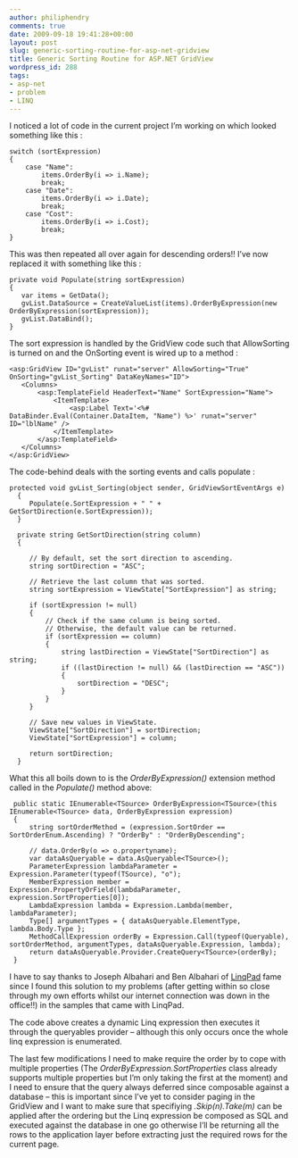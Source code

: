 ```yaml
---
author: philiphendry
comments: true
date: 2009-09-18 19:41:28+00:00
layout: post
slug: generic-sorting-routine-for-asp-net-gridview
title: Generic Sorting Routine for ASP.NET GridView
wordpress_id: 288
tags:
- asp-net
- problem
- LINQ
---
```


I noticed a lot of code in the current project I’m working on which looked something like this :

 
    
```
switch (sortExpression)
{
    case "Name":
        items.OrderBy(i => i.Name);
        break;
    case "Date":
        items.OrderBy(i => i.Date);
        break;
    case "Cost":
        items.OrderBy(i => i.Cost);
        break;
}
```




This was then repeated all over again for descending orders!! I’ve now replaced it with something like this :




    
```
private void Populate(string sortExpression)
{
   var items = GetData();
   gvList.DataSource = CreateValueList(items).OrderByExpression(new OrderByExpression(sortExpression));
   gvList.DataBind();  
}
```





The sort expression is handled by the GridView code such that AllowSorting is turned on and the OnSorting event is wired up to a method :




    
```
<asp:GridView ID="gvList" runat="server" AllowSorting="True" OnSorting="gvList_Sorting" DataKeyNames="ID">
   <Columns>
       <asp:TemplateField HeaderText="Name" SortExpression="Name">
           <ItemTemplate>
               <asp:Label Text='<%# DataBinder.Eval(Container.DataItem, "Name") %>' runat="server" ID="lblName" />
           </ItemTemplate>
       </asp:TemplateField>
   </Columns>
</asp:GridView>
```





The code-behind deals with the sorting events and calls populate :






  
    
```
protected void gvList_Sorting(object sender, GridViewSortEventArgs e)
  {
     Populate(e.SortExpression + " " + GetSortDirection(e.SortExpression));
  }
  
  private string GetSortDirection(string column)
  {
  
     // By default, set the sort direction to ascending.
     string sortDirection = "ASC";
  
     // Retrieve the last column that was sorted.
     string sortExpression = ViewState["SortExpression"] as string;
  
     if (sortExpression != null)
     {
         // Check if the same column is being sorted.
         // Otherwise, the default value can be returned.
         if (sortExpression == column)
         {
             string lastDirection = ViewState["SortDirection"] as string;
             if ((lastDirection != null) && (lastDirection == "ASC"))
             {
                 sortDirection = "DESC";
             }
         }
     }
  
     // Save new values in ViewState.
     ViewState["SortDirection"] = sortDirection;
     ViewState["SortExpression"] = column;
  
     return sortDirection;
  }
  ```








What this all boils down to is the _OrderByExpression()_ extension method called in the _Populate()_ method above:




    
```
 public static IEnumerable<TSource> OrderByExpression<TSource>(this IEnumerable<TSource> data, OrderByExpression expression)
 {
     string sortOrderMethod = (expression.SortOrder == SortOrderEnum.Ascending) ? "OrderBy" : "OrderByDescending";

     // data.OrderBy(o => o.propertyname);   
     var dataAsQueryable = data.AsQueryable<TSource>();
     ParameterExpression lambdaParameter = Expression.Parameter(typeof(TSource), "o");
     MemberExpression member = Expression.PropertyOrField(lambdaParameter, expression.SortProperties[0]);
     LambdaExpression lambda = Expression.Lambda(member, lambdaParameter);
     Type[] argumentTypes = { dataAsQueryable.ElementType, lambda.Body.Type };
     MethodCallExpression orderBy = Expression.Call(typeof(Queryable), sortOrderMethod, argumentTypes, dataAsQueryable.Expression, lambda);
     return dataAsQueryable.Provider.CreateQuery<TSource>(orderBy);
 }
 ```





I have to say thanks to Joseph Albahari and Ben Albahari of [LinqPad](www.linqpad.net) fame since I found this solution to my problems (after getting within so close through my own efforts whilst our internet connection was down in the office!!) in the samples that came with LinqPad.





The code above creates a dynamic Linq expression then executes it through the queryables provider – although this only occurs once the whole linq expression is enumerated.





The last few modifications I need to make require the order by to cope with multiple properties (The _OrderByExpression.SortProperties_ class already supports multiple properties but I’m only taking the first at the moment) and I need to ensure that the query always deferred since composable against a database – this is important since I’ve yet to consider paging in the GridView and I want to make sure that specifiying _.Skip(n).Take(m)_ can be applied after the ordering but the Linq expression be composed as SQL and executed against the database in one go otherwise I’ll be returning all the rows to the application layer before extracting just the required rows for the current page.
